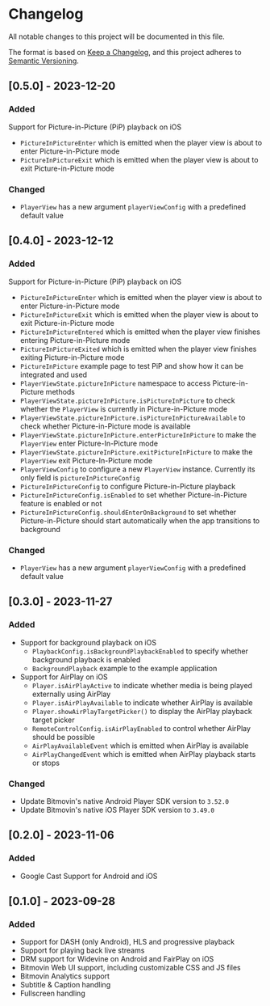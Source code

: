# Changelog
All notable changes to this project will be documented in this file.

The format is based on [Keep a Changelog](https://keepachangelog.com/),
and this project adheres to [Semantic Versioning](https://semver.org/).

## [0.5.0] - 2023-12-20
### Added
Support for Picture-in-Picture (PiP) playback on iOS
  - `PictureInPictureEnter` which is emitted when the player view is about to enter Picture-in-Picture mode
  - `PictureInPictureExit` which is emitted when the player view is about to exit Picture-in-Picture mode

### Changed
- `PlayerView` has a new argument `playerViewConfig` with a predefined default value

## [0.4.0] - 2023-12-12
### Added
Support for Picture-in-Picture (PiP) playback on iOS
  - `PictureInPictureEnter` which is emitted when the player view is about to enter Picture-in-Picture mode
  - `PictureInPictureExit` which is emitted when the player view is about to exit Picture-in-Picture mode
  - `PictureInPictureEntered` which is emitted when the player view finishes entering Picture-in-Picture mode
  - `PictureInPictureExited` which is emitted when the player view finishes exiting Picture-in-Picture mode
  - `PictureInPicture` example page to test PiP and show how it can be integrated and used
  - `PlayerViewState.pictureInPicture` namespace to access Picture-in-Picture methods
  - `PlayerViewState.pictureInPicture.isPictureInPicture` to check whether the `PlayerView` is currently in Picture-in-Picture mode
  - `PlayerViewState.pictureInPicture.isPictureInPictureAvailable` to check whether Picture-in-Picture mode is available
  - `PlayerViewState.pictureInPicture.enterPictureInPicture` to make the `PlayerView` enter Picture-In-Picture mode
  - `PlayerViewState.pictureInPicture.exitPictureInPicture` to make the `PlayerView` exit Picture-In-Picture mode
  - `PlayerViewConfig` to configure a new `PlayerView` instance. Currently its only field is `pictureInPictureConfig`
  - `PictureInPictureConfig` to configure Picture-in-Picture playback
  - `PictureInPictureConfig.isEnabled` to set whether Picture-in-Picture feature is enabled or not
  - `PictureInPictureConfig.shouldEnterOnBackground` to set whether Picture-in-Picture should start automatically when the app transitions to background

### Changed
- `PlayerView` has a new argument `playerViewConfig` with a predefined default value

## [0.3.0] - 2023-11-27
### Added
- Support for background playback on iOS
  - `PlaybackConfig.isBackgroundPlaybackEnabled` to specify whether background playback is enabled
  - `BackgroundPlayback` example to the example application
- Support for AirPlay on iOS
  - `Player.isAirPlayActive` to indicate whether media is being played externally using AirPlay
  - `Player.isAirPlayAvailable` to indicate whether AirPlay is available
  - `Player.showAirPlayTargetPicker()` to display the AirPlay playback target picker
  - `RemoteControlConfig.isAirPlayEnabled` to control whether AirPlay should be possible
  - `AirPlayAvailableEvent` which is emitted when AirPlay is available
  - `AirPlayChangedEvent` which is emitted when AirPlay playback starts or stops

### Changed
- Update Bitmovin's native Android Player SDK version to `3.52.0`
- Update Bitmovin's native iOS Player SDK version to `3.49.0`

## [0.2.0] - 2023-11-06
### Added
- Google Cast Support for Android and iOS

## [0.1.0] - 2023-09-28
### Added
- Support for DASH (only Android), HLS and progressive playback
- Support for playing back live streams
- DRM support for Widevine on Android and FairPlay on iOS
- Bitmovin Web UI support, including customizable CSS and JS files
- Bitmovin Analytics support
- Subtitle & Caption handling
- Fullscreen handling
